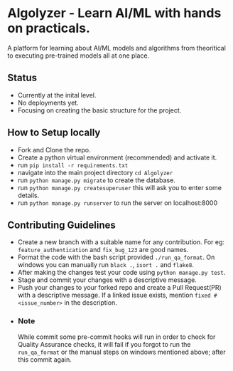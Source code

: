 # Algolyzer - Learn AI/ML with hands on practicals.
A platform for learning about AI/ML models and algorithms from theoritical to executing pre-trained models all at one place.

## Status 
- Currently at the inital level.
- No deployments yet.
- Focusing on creating the basic structure for the project.

## How to Setup locally
- Fork and Clone the repo.
- Create a python virtual environment (recommended) and activate it.
- run `pip install -r requirements.txt`
- navigate into the main project directory `cd Algolyzer`
- run `python manage.py migrate` to create the database.
- run `python manage.py createsuperuser` this will ask you to enter some details.
- run `python manage.py runserver` to run the server on localhost:8000

## Contributing Guidelines
- Create a new branch with a suitable name for any contribution. For eg: `feature_authentication` and `fix_bug_123` are good names.
- Format the code with the bash script provided `./run_qa_format`. On windows you can manually run `black .`, `isort .` and `flake8`.
- After making the changes test your code using `python manage.py test`.
- Stage and commit your changes with a descriptive message.
- Push your changes to your forked repo and create a Pull Request(PR) with a descriptive message. If a linked issue exists, mention `fixed #<issue_number>` in the description.
- ### Note
  While commit some pre-commit hooks will run in order to check for Quality Assurance checks, it will fail if you forgot to run the `run_qa_format` or the manual steps on windows mentioned above; after this commit again.
